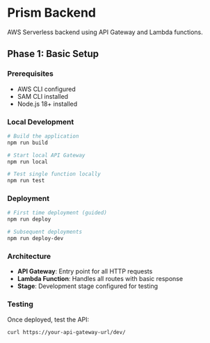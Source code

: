 # Prism Backend

AWS Serverless backend using API Gateway and Lambda functions.

## Phase 1: Basic Setup

### Prerequisites
- AWS CLI configured
- SAM CLI installed
- Node.js 18+ installed

### Local Development
```bash
# Build the application
npm run build

# Start local API Gateway
npm run local

# Test single function locally
npm run test
```

### Deployment
```bash
# First time deployment (guided)
npm run deploy

# Subsequent deployments
npm run deploy-dev
```

### Architecture
- **API Gateway**: Entry point for all HTTP requests
- **Lambda Function**: Handles all routes with basic response
- **Stage**: Development stage configured for testing

### Testing
Once deployed, test the API:
```bash
curl https://your-api-gateway-url/dev/
```